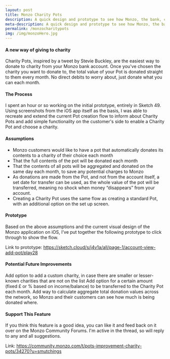 ```yaml
---
layout: post
title: Monzo Charity Pots
description: A quick design and prototype to see how Monzo, the bank, could add charity donations to their Pots system.
meta-description: A quick design and prototype to see how Monzo, the bank, could add charity donations to their Pots system.
permalink: /monzocharitypots
img: /img/monzoHero.jpg
---
```


#### A new way of giving to charity

Charity Pots, inspired by a tweet by Stevie Buckley, are the easiest way to donate to charity from your Monzo bank account. Once you've chosen the charity you want to donate to, the total value of your Pot is donated straight to them every month. No direct debits to worry about, just donate what you can each month.

#### The Process

I spent an hour or so working on the initial prototype, entirely in Sketch 49. Using screenshots from the iOS app itself as the basis, I was able to recreate and extend the current Pot creation flow to inform about Charity Pots and add simple functionality on the customer's side to enable a Charity Pot and choose a charity.

#### Assumptions

- Monzo customers would like to have a pot that automatically donates its contents to a charity of their choice each month
- That the full contents of the pot will be donated each month
- That the contents of all pots will be aggregated and donated on the same day each month, to save any potential charges to Monzo
- As donations are made from the Pot, and not from the account itself, a set date for transfer can be used, as the whole value of the pot will be transferred, meaning no shock when money “disappears” from your account.
- Creating a Charity Pot uses the same flow as creating a standard Pot, with an additional option on the set up screen.

#### Prototype

Based on the above assumptions and the current visual design of the Monzo application on iOS, I’ve put together the following prototype to click through to show the flow.

Link to prototype: https://sketch.cloud/s/j4v1a/all/page-1/account-view-add-pot/play28

#### Potential Future Improvements

Add option to add a custom charity, in case there are smaller or lesser-known charities that are not on the list
Add option for a certain amount (fixed £ or % based on income/balance) to be transferred to the Charity Pot each month.
Add way to calculate aggregate total donation values across the network, so Monzo and their customers can see how much is being donated where.

#### Support This Feature

If you think this feature is a good idea, you can like it and feed back on it over on the Monzo Community Forums. I'm active in the thread, so will reply to any and all suggestions.

Link: https://community.monzo.com/t/pots-improvement-charity-pots/34270?u=smutchings
